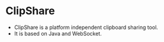 # ClipShare

* ClipShare is a platform independent clipboard sharing tool.
* It is based on Java and WebSocket.
